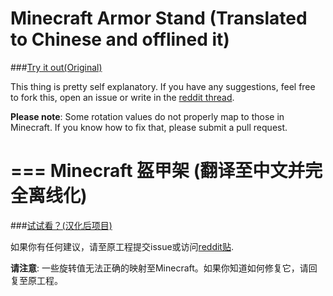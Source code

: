 Minecraft Armor Stand (Translated to Chinese and offlined it)
=================

###[Try it out(Original)](http://haselkern.github.io/Minecraft-ArmorStand)

This thing is pretty self explanatory. If you have any suggestions, feel free to fork this, open an issue or write in the [reddit thread](http://redd.it/2dyzfc).

**Please note**: Some rotation values do not properly map to those in Minecraft. If you know how to fix that, please submit a pull request.

===
Minecraft 盔甲架 (翻译至中文并完全离线化)
=================

###[试试看？(汉化后项目)](https://icelitty.github.io/Minecraft-ArmorStand/)

如果你有任何建议，请至原工程提交issue或访问[reddit贴](http://redd.it/2dyzfc).

**请注意**: 一些旋转值无法正确的映射至Minecraft。如果你知道如何修复它，请回复至原工程。
